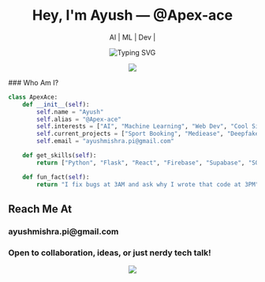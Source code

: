 <h1 align="center"> Hey, I'm Ayush — @Apex-ace </h1>
<p align="center"> AI |  ML | Dev | </p>

<div align="center">
  <img src="https://readme-typing-svg.demolab.com?font=Fira+Code&pause=1000&center=true&vCenter=true&multiline=true&width=435&lines=Always+learning,+always+building." alt="Typing SVG" />
</div>

<p align="center"> <img src="https://skillicons.dev/icons?i=python,flask,react,firebase,supabase,html,css,js,git,github,vscode" /> </p>
### Who Am I?

```python
class ApexAce:
    def __init__(self):
        self.name = "Ayush"
        self.alias = "@Apex-ace"
        self.interests = ["AI", "Machine Learning", "Web Dev", "Cool Side Projects"]
        self.current_projects = ["Sport Booking", "Mediease", "Deepfake Detector"]
        self.email = "ayushmishra.pi@gmail.com"

    def get_skills(self):
        return ["Python", "Flask", "React", "Firebase", "Supabase", "SQL", "ML"]

    def fun_fact(self):
        return "I fix bugs at 3AM and ask why I wrote that code at 3PM"
```

<h2>Reach Me At</h2>
<h3>ayushmishra.pi@gmail.com</h3>
<h3>Open to collaboration, ideas, or just nerdy tech talk!</h3>
<p align="center"> <img src="https://capsule-render.vercel.app/api?type=waving&color=gradient&height=100&section=footer"/> </p> <!--- Apex-ace/Apex-ace is a ✨ special ✨ repository because its `README.md` (this file) appears on your GitHub profile. --->
